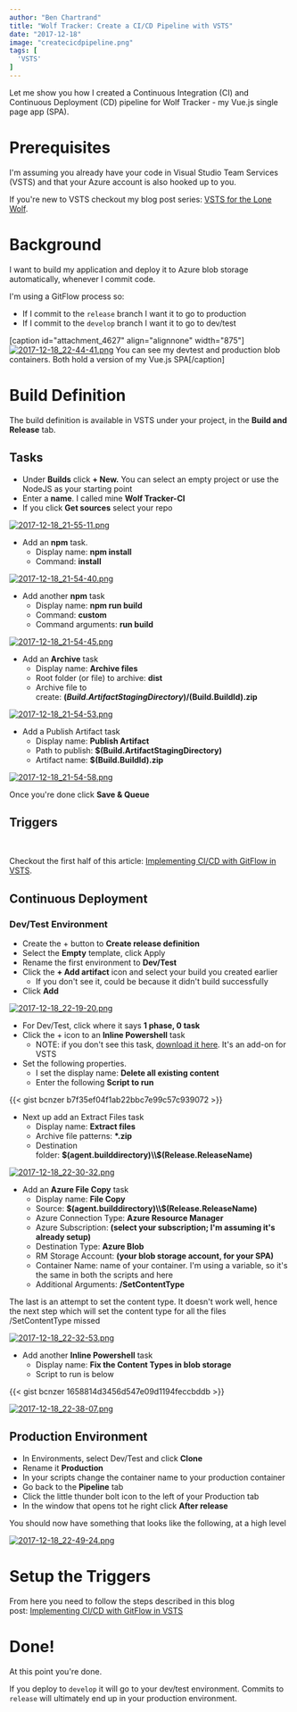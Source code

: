 ```yaml
---
author: "Ben Chartrand"
title: "Wolf Tracker: Create a CI/CD Pipeline with VSTS"
date: "2017-12-18"
image: "createcicdpipeline.png"
tags: [
  'VSTS'
]
---
```


Let me show you how I created a Continuous Integration (CI) and Continuous Deployment (CD) pipeline for Wolf Tracker - my Vue.js single page app (SPA).

# Prerequisites

I'm assuming you already have your code in Visual Studio Team Services (VSTS) and that your Azure account is also hooked up to you.

If you're new to VSTS checkout my blog post series: [VSTS for the Lone Wolf](http://liftcodeplay.com/2017/04/16/vsts-for-the-lone-wolf-developer/).

# Background

I want to build my application and deploy it to Azure blob storage automatically, whenever I commit code.

I'm using a GitFlow process so:

- If I commit to the `release` branch I want it to go to production
- If I commit to the `develop` branch I want it to go to dev/test

\[caption id="attachment\_4627" align="alignnone" width="875"\][![2017-12-18_22-44-41.png](images/2017-12-18_22-44-41.png)](https://liftcodeplay.files.wordpress.com/2017/12/2017-12-18_22-44-41.png) You can see my devtest and production blob containers. Both hold a version of my Vue.js SPA\[/caption\]

# Build Definition

The build definition is available in VSTS under your project, in the **Build and Release** tab.

## Tasks

- Under **Builds** click **\+ New.** You can select an empty project or use the NodeJS as your starting point
- Enter a **name**. I called mine **Wolf Tracker-CI**
- If you click **Get sources** select your repo

[![2017-12-18_21-55-11.png](images/2017-12-18_21-55-11.png)](https://liftcodeplay.files.wordpress.com/2017/12/2017-12-18_21-55-11.png)

- Add an **npm** task.
    - Display name: **npm install**
    - Command: **install**

[![2017-12-18_21-54-40.png](images/2017-12-18_21-54-40.png)](https://liftcodeplay.files.wordpress.com/2017/12/2017-12-18_21-54-40.png)

- Add another **npm** task
    - Display name: **npm run build**
    - Command: **custom**
    - Command arguments: **run build**

[![2017-12-18_21-54-45.png](images/2017-12-18_21-54-45.png)](https://liftcodeplay.files.wordpress.com/2017/12/2017-12-18_21-54-45.png)

- Add an **Archive** task
    - Display name: **Archive files**
    - Root folder (or file) to archive: **dist**
    - Archive file to create: **$(Build.ArtifactStagingDirectory)/$(Build.BuildId).zip**

[![2017-12-18_21-54-53.png](images/2017-12-18_21-54-53.png)](https://liftcodeplay.files.wordpress.com/2017/12/2017-12-18_21-54-53.png)

- Add a Publish Artifact task
    - Display name: **Publish Artifact**
    - Path to publish: **$(Build.ArtifactStagingDirectory)**
    - Artifact name: **$(Build.BuildId).zip**

[![2017-12-18_21-54-58.png](images/2017-12-18_21-54-58.png)](https://liftcodeplay.files.wordpress.com/2017/12/2017-12-18_21-54-58.png)

Once you're done click **Save & Queue**

## Triggers

 

Checkout the first half of this article: [Implementing CI/CD with GitFlow in VSTS](https://liftcodeplay.com/2017/12/01/implementing-ci-cd-with-gitflow-in-vsts/).[](https://liftcodeplay.com/2017/12/01/implementing-ci-cd-with-gitflow-in-vsts/)

## Continuous Deployment

### Dev/Test Environment

- Create the + button to **Create release definition**
- Select the **Empty** template, click Apply
- Rename the first environment to **Dev/Test**
- Click the **\+ Add artifact** icon and select your build you created earlier
    - If you don't see it, could be because it didn't build successfully
- Click **Add**

[![2017-12-18_22-19-20.png](images/2017-12-18_22-19-20.png)](https://liftcodeplay.files.wordpress.com/2017/12/2017-12-18_22-19-20.png)

- For Dev/Test, click where it says **1 phase, 0 task**
- Click the + icon to an **Inline Powershell** task
    - NOTE: if you don't see this task, [download it here](https://marketplace.visualstudio.com/items?itemName=petergroenewegen.PeterGroenewegen-Xpirit-Vsts-Build-InlinePowershell). It's an add-on for VSTS
- Set the following properties.
    - I set the display name: **Delete all existing content**
    - Enter the following **Script to run**

{{< gist bcnzer b7f35ef04f1ab22bbc7e99c57c939072 >}}

- Next up add an Extract Files task
    - Display name: **Extract files**
    - Archive file patterns: **\*.zip**
    - Destination folder: **$(agent.builddirectory)\\$(Release.ReleaseName)**

[![2017-12-18_22-30-32.png](images/2017-12-18_22-30-32.png)](https://liftcodeplay.files.wordpress.com/2017/12/2017-12-18_22-30-32.png)

- Add an **Azure File Copy** task
    - Display name: **File Copy**
    - Source: **$(agent.builddirectory)\\$(Release.ReleaseName)**
    - Azure Connection Type: **Azure Resource Manager**
    - Azure Subscription: **(select your subscription; I'm assuming it's already setup)**
    - Destination Type: **Azure Blob**
    - RM Storage Account: **(your blob storage account, for your SPA)**
    - Container Name: name of your container. I'm using a variable, so it's the same in both the scripts and here
    - Additional Arguments: **/SetContentType**

The last is an attempt to set the content type. It doesn't work well, hence the next step which will set the content type for all the files /SetContentType missed

[![2017-12-18_22-32-53.png](images/2017-12-18_22-32-531.png)](https://liftcodeplay.files.wordpress.com/2017/12/2017-12-18_22-32-531.png)

- Add another **Inline Powershell** task
    - Display name: **Fix the Content Types in blob storage**
    - Script to run is below

{{< gist bcnzer 1658814d3456d547e09d1194feccbddb >}}

[![2017-12-18_22-38-07.png](images/2017-12-18_22-38-07.png)](https://liftcodeplay.files.wordpress.com/2017/12/2017-12-18_22-38-07.png)

## Production Environment

- In Environments, select Dev/Test and click **Clone**
- Rename it **Production**
- In your scripts change the container name to your production container
- Go back to the **Pipeline** tab
- Click the little thunder bolt icon to the left of your Production tab
- In the window that opens tot he right click **After release**

You should now have something that looks like the following, at a high level

[![2017-12-18_22-49-24.png](images/2017-12-18_22-49-24.png)](https://liftcodeplay.files.wordpress.com/2017/12/2017-12-18_22-49-24.png)

# Setup the Triggers

From here you need to follow the steps described in this blog post: [Implementing CI/CD with GitFlow in VSTS](https://liftcodeplay.com/2017/12/01/implementing-ci-cd-with-gitflow-in-vsts/)

# Done!

At this point you're done.

If you deploy to `develop` it will go to your dev/test environment. Commits to `release` will ultimately end up in your production environment.

